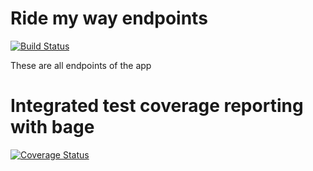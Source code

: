 # Ride my way endpoints


[![Build Status](https://travis-ci.org/Njaya2019/Ride-My-Way.svg?branch=endpoint)](https://travis-ci.org/Njaya2019/Ride-My-Way)


These are all endpoints of the app

# Integrated test coverage reporting with bage

[![Coverage Status](https://coveralls.io/repos/github/Njaya2019/Ride-My-Way/badge.svg?branch=master)](https://coveralls.io/github/Njaya2019/Ride-My-Way?branch=master)

